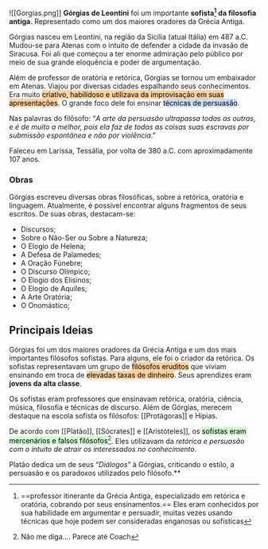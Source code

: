 ![[Gorgias.png]]
**Górgias de Leontini** foi um importante **sofista[^1] da filosofia antiga**. Representado como um dos maiores oradores da Grécia Antiga.

Górgias nasceu em Leontini, na região da Sicília (atual Itália) em 487 a.C. Mudou-se para Atenas com o intuito de defender a cidade da invasão de Siracusa. Foi ali que começou a ter enorme admiração pelo público por meio de sua grande eloquência e poder de argumentação.

Além de professor de oratória e retórica, Górgias se tornou um embaixador em Atenas. Viajou por diversas cidades espalhando seus conhecimentos. Era muito <mark style="background: #FFB86CA6;">criativo, habilidoso e utilizava da improvisação em suas apresentações</mark>. O grande foco dele foi ensinar <mark style="background: #ADCCFFA6;">técnicas de persuasão</mark>.

Nas palavras do filósofo: “_A arte da persuasão ultrapassa todas as outras, e é de muito a melhor, pois ela faz de todas as coisas suas escravas por submissão espontânea e não por violência_.”

Faleceu em Larissa, Tessália, por volta de 380 a.C. com aproximadamente 107 anos.

### Obras

Górgias escreveu diversas obras filosóficas, sobre a retórica, oratória e linguagem. Atualmente, é possível encontrar alguns fragmentos de seus escritos. De suas obras, destacam-se:

- Discursos;
- Sobre o Não-Ser ou Sobre a Natureza;
- O Elogio de Helena;
- A Defesa de Palamedes;
- A Oração Fúnebre;
- O Discurso Olímpico;
- O Elogio dos Elisinos;
- O Elogio de Aquiles;
- A Arte Oratória;
- O Onomástico;

## Principais Ideias

Górgias foi um dos maiores oradores da Grécia Antiga e um dos mais importantes filósofos sofistas. Para alguns, ele foi o criador da retórica. Os sofistas representavam um grupo de <mark style="background: #FFB86CA6;">filósofos eruditos</mark> que viviam ensinando em troca de <mark style="background: #FFB86CA6;">elevadas taxas de dinheiro</mark>. Seus aprendizes eram **jovens da alta classe**.

Os sofistas eram professores que ensinavam retórica, oratória, ciência, música, filosofia e técnicas de discurso. Além de Górgias, merecem destaque na escola sofista os filósofos: [[Protágoras]] e Hípias.

De acordo com [[Platão]], [[Sócrates]] e [[Aristóteles]], os <mark style="background: #BBFABBA6;">sofistas eram mercenários e falsos filósofos</mark>[^2]. Eles utilizavam da *retórica e persuasão com o intuito de atrair os interessados no conhecimento*.

Platão dedica um de seus “_Diálogos_” à Górgias, criticando o estilo, a persuasão e os paradoxos utilizados pelo filósofo.**







[^1]: ==professor itinerante da Grécia Antiga, especializado em retórica e oratória, cobrando por seus ensinamentos.== Eles eram conhecidos por sua habilidade em argumentar e persuadir, muitas vezes usando técnicas que hoje podem ser consideradas enganosas ou sofísticas

[^2]: Não me diga.... Parece até Coach
